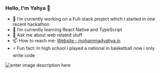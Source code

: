 ### Hello, I'm Yahya 👋


- 🔭 I’m currently working on a Full-stack project which i started in one recent hackathon
- 🌱 I’m currently learning React Native and TypeScript
- 💬 Ask me about web related stuff 
- 📫 How to reach me: [Website - mohammadyahya.in](https://www.mohammadyahya.in/)
- ⚡ Fun fact: In high school i played a national in basketball now i only write code

![enter image description here](https://github-readme-stats.vercel.app/api?username=yahya-cloud&&show_icons=true&title_color=ffffff&icon_color=bb2acf&text_color=daf7dc&bg_color=151515)
